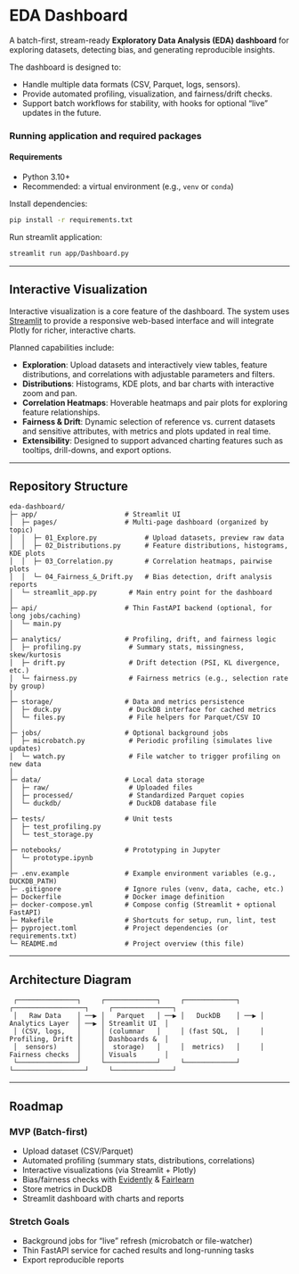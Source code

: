 # EDA Dashboard

A batch-first, stream-ready **Exploratory Data Analysis (EDA) dashboard** for exploring datasets, detecting bias, and generating reproducible insights.  

The dashboard is designed to:  
- Handle multiple data formats (CSV, Parquet, logs, sensors).  
- Provide automated profiling, visualization, and fairness/drift checks.  
- Support batch workflows for stability, with hooks for optional “live” updates in the future.  

### Running application and required packages

#### Requirements

- Python 3.10+  
- Recommended: a virtual environment (e.g., `venv` or `conda`)


Install dependencies:

```bash
pip install -r requirements.txt
```

Run streamlit application:
```bash
streamlit run app/Dashboard.py
```
---

## Interactive Visualization

Interactive visualization is a core feature of the dashboard. The system uses [Streamlit](https://streamlit.io/) to provide a responsive web-based interface and will integrate Plotly for richer, interactive charts.  

Planned capabilities include:  
- **Exploration**: Upload datasets and interactively view tables, feature distributions, and correlations with adjustable parameters and filters.  
- **Distributions**: Histograms, KDE plots, and bar charts with interactive zoom and pan.  
- **Correlation Heatmaps**: Hoverable heatmaps and pair plots for exploring feature relationships.  
- **Fairness & Drift**: Dynamic selection of reference vs. current datasets and sensitive attributes, with metrics and plots updated in real time.  
- **Extensibility**: Designed to support advanced charting features such as tooltips, drill-downs, and export options.  

---

## Repository Structure

```text
eda-dashboard/
├─ app/                      # Streamlit UI
│  ├─ pages/                 # Multi-page dashboard (organized by topic)
│  │  ├─ 01_Explore.py            # Upload datasets, preview raw data
│  │  ├─ 02_Distributions.py      # Feature distributions, histograms, KDE plots
│  │  ├─ 03_Correlation.py        # Correlation heatmaps, pairwise plots
│  │  └─ 04_Fairness_&_Drift.py   # Bias detection, drift analysis reports
│  └─ streamlit_app.py        # Main entry point for the dashboard
│
├─ api/                      # Thin FastAPI backend (optional, for long jobs/caching)
│  └─ main.py
│
├─ analytics/                # Profiling, drift, and fairness logic
│  ├─ profiling.py            # Summary stats, missingness, skew/kurtosis
│  ├─ drift.py                # Drift detection (PSI, KL divergence, etc.)
│  └─ fairness.py             # Fairness metrics (e.g., selection rate by group)
│
├─ storage/                  # Data and metrics persistence
│  ├─ duck.py                 # DuckDB interface for cached metrics
│  └─ files.py                # File helpers for Parquet/CSV IO
│
├─ jobs/                     # Optional background jobs
│  ├─ microbatch.py           # Periodic profiling (simulates live updates)
│  └─ watch.py                # File watcher to trigger profiling on new data
│
├─ data/                     # Local data storage
│  ├─ raw/                    # Uploaded files
│  ├─ processed/              # Standardized Parquet copies
│  └─ duckdb/                 # DuckDB database file
│
├─ tests/                    # Unit tests
│  ├─ test_profiling.py
│  └─ test_storage.py
│
├─ notebooks/                # Prototyping in Jupyter
│  └─ prototype.ipynb
│
├─ .env.example              # Example environment variables (e.g., DUCKDB_PATH)
├─ .gitignore                # Ignore rules (venv, data, cache, etc.)
├─ Dockerfile                # Docker image definition
├─ docker-compose.yml        # Compose config (Streamlit + optional FastAPI)
├─ Makefile                  # Shortcuts for setup, run, lint, test
├─ pyproject.toml            # Project dependencies (or requirements.txt)
└─ README.md                 # Project overview (this file)
````

---

## Architecture Diagram

```text
 ┌───────────────┐     ┌─────────────┐     ┌─────────────┐     ┌──────────────────┐     ┌───────────────┐
 │   Raw Data    │ ──▶ │   Parquet   │ ──▶ │   DuckDB    │ ──▶ │ Analytics Layer  │ ──▶ │ Streamlit UI  │
 │ (CSV, logs,   │     │ (columnar   │     │ (fast SQL,  │     │ Profiling, Drift │     │ Dashboards &  │
 │  sensors)     │     │  storage)   │     │  metrics)   │     │ Fairness checks  │     │ Visuals       │
 └───────────────┘     └─────────────┘     └─────────────┘     └──────────────────┘     └───────────────┘
```

---

## Roadmap

### MVP (Batch-first)

* Upload dataset (CSV/Parquet)
* Automated profiling (summary stats, distributions, correlations)
* Interactive visualizations (via Streamlit + Plotly)
* Bias/fairness checks with [Evidently](https://github.com/evidentlyai/evidently) & [Fairlearn](https://github.com/fairlearn/fairlearn)
* Store metrics in DuckDB
* Streamlit dashboard with charts and reports

### Stretch Goals

* Background jobs for “live” refresh (microbatch or file-watcher)
* Thin FastAPI service for cached results and long-running tasks
* Export reproducible reports


